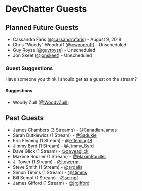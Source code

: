 # DevChatter Guests

## Planned Future Guests

 - Cassandra Faris ([@cassandrafaris](https://twitter.com/cassandrafaris)) - August 9, 2018
 - Chris "Woody" Woodruff ([@cwoodruff](https://twitter.com/cwoodruff)) - Unscheduled
 - Guy Royse ([@guyroyse](https://twitter.com/guyroyse)) - Unscheduled
 - Jon Skeet ([@jonskeet](https://twitter.com/jonskeet)) - Unscheduled
 
### Guest Suggestions

Have someone you think I should get as a guest on the stream?

#### Suggestions
 - Woody Zuill ([@WoodyZuill](https://twitter.com/WoodyZuill))

## Past Guests

 - James Chambers (3 Streams) - [@CanadianJames](https://twitter.com/CanadianJames)
 - Sarah Dutkiewicz (1 Stream) - [@Sadukie](https://twitter.com/sadukie)
 - Eric Fleming (1 Stream) - [@efleming18](https://twitter.com/efleming18)
 - Jimmy Byrd (1 Stream) - [@Jimmy_Byrd](https://twitter.com/Jimmy_Byrd)
 - Dave Glick (1 Stream) - [@daveaglick](https://twitter.com/daveaglick)
 - Maxime Rouiller (1 Stream) - [@MaximRouiller](https://twitter.com/MaximRouiller)
 - J. Tower (1 Stream) - [@jtowermi](https://twitter.com/jtowermi)
 - Steve Smith (1 Stream) - [@ardalis](https://twitter.com/ardalis)
 - Simon Timms (1 Stream) - [@stimms](https://twitter.com/stimms)
 - Bill Sempf (1 Stream) - [@sempf](https://twitter.com/sempf)
 - James Gifford (1 Stream) - [@jrgifford](https://twitter.com/jrgifford)
 
